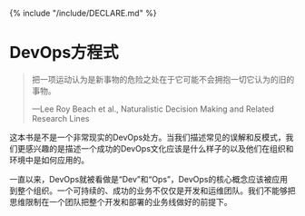 {% include "/include/DECLARE.md" %}

# DevOps方程式

> 把一项运动认为是新事物的危险之处在于它可能不会拥抱一切它认为的旧的事物。
>
> —Lee Roy Beach et al., Naturalistic Decision Making and Related Research Lines

这本书是不是一个非常现实的DevOps处方。当我们描述常见的误解和反模式，我们更感兴趣的是描述一个成功的DevOps文化应该是什么样子的以及他们在组织和环境中是如何应用的。

一直以来，DevOps就被看做是“Dev”和“Ops”，DevOps的核心概念应该被应用到整个组织。一个可持续的、成功的业务不仅仅是开发和运维团队。我们不能够把思维限制在一个团队把整个开发和部署的业务线做好的前提下。
